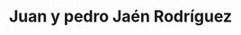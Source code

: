 ---
title: "Juan y pedro Jaén Rodríguez"
url: /jaen/juan-y-pedro-jaen-rodriguez/
shop: Autowerkstatt
---